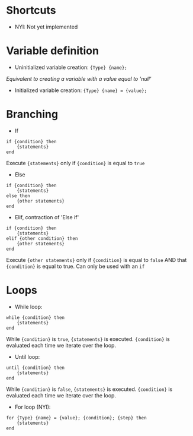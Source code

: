 Shortcuts
==================
* NYI: Not yet implemented


Variable definition
===================
* Uninitialized variable creation:
``{Type} {name};``

_Equivalent to creating a variable with a value equal to 'null'_

* Initialized variable creation:
``{Type} {name} = {value};``


Branching
==================
* If

```
if {condition} then
    {statements}
end
```

Execute ``{statements}`` only if ``{condition}`` is equal to ``true``

* Else

```
if {condition} then
    {statements}
else then
    {other statements}
end
```

* Elif, contraction of 'Else if'

```
if {condition} then
    {statements}
elif {other condition} then
    {other statements}
end
```

Execute ``{other statements}`` only if ``{condition}`` is equal to ``false`` AND that ``{condition}`` is equal to true.
Can only be used with an ``if``

Loops
==================
* While loop:

```
while {condition} then
    {statements}
end
```

While ``{condition}`` is ``true``, ``{statements}`` is executed.
``{condition}`` is evaluated each time we iterate over the loop.

* Until loop:

```
until {condition} then
    {statements}
end
```

While ``{condition}`` is ``false``, ``{statements}`` is executed.
``{condition}`` is evaluated each time we iterate over the loop.

* For loop (NYI):

```
for {Type} {name} = {value}; {condition}; {step} then
    {statements}
end
```
